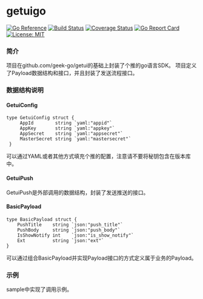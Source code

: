 getuigo
==========

[![Go Reference](https://pkg.go.dev/badge/github.com/akimimi/getuigo.svg)](https://pkg.go.dev/github.com/akimimi/getuigo)
[![Build Status](https://travis-ci.com/akimimi/getuigo.svg?branch=master)](https://travis-ci.com/akimimi/getuigo)
[![Coverage Status](https://coveralls.io/repos/github/akimimi/getuigo/badge.svg?branch=master)](https://coveralls.io/github/akimimi/getuigo?branch=master)
[![Go Report Card](https://goreportcard.com/badge/github.com/akimimi/getuigo)](https://goreportcard.com/report/github.com/akimimi/getuigo)
[![License: MIT](https://img.shields.io/badge/License-MIT-yellow.svg)](https://opensource.org/licenses/MIT)

### 简介
项目在github.com/geek-go/getui的基础上封装了个推的go语言SDK。
项目定义了Payload数据结构和接口，并且封装了发送流程接口。

### 数据结构说明
#### GetuiConfig
```
type GetuiConfig struct {
     AppId        string `yaml:"appid"`
     AppKey       string `yaml:"appkey"`
     AppSecret    string `yaml:"appsecret"`
     MasterSecret string `yaml:"mastersecret"`
 }
```
可以通过YAML或者其他方式填充个推的配置，注意请不要将秘钥包含在版本库中。

#### GetuiPush
GetuiPush是外部调用的数据结构，封装了发送推送的接口。

#### BasicPayload
```
type BasicPayload struct {
    PushTitle    string `json:"push_title"`
    PushBody     string `json:"push_body"`
    IsShowNotify int    `json:"is_show_notify"`
    Ext          string `json:"ext"`
}
```
可以通过组合BasicPayload并实现Payload接口的方式定义属于业务的Payload。

### 示例
sample中实现了调用示例。


